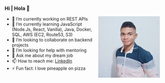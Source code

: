 ### Hi | Hola 👋

 <img src="https://github.com/castellarmartinez/castellarmartinez/blob/main/images/me.jpg" width=200 align=right>
 
- 🔭 I’m currently working on REST APIs
- 🌱 I’m currently learning JavaScript (Node.Js, React, Vanilla), Java, Docker, SQL, AWS (EC2, Route53, S3)
- 👯 I’m looking to collaborate on backend projects
- 🤔 I’m looking for help with mentoring
- 💬 Ask me about my dream job
- 📫 How to reach me: [LinkedIn](https://www.linkedin.com/in/davidcastellarmartinez/)
- ⚡ Fun fact: I love pineapple on pizza

